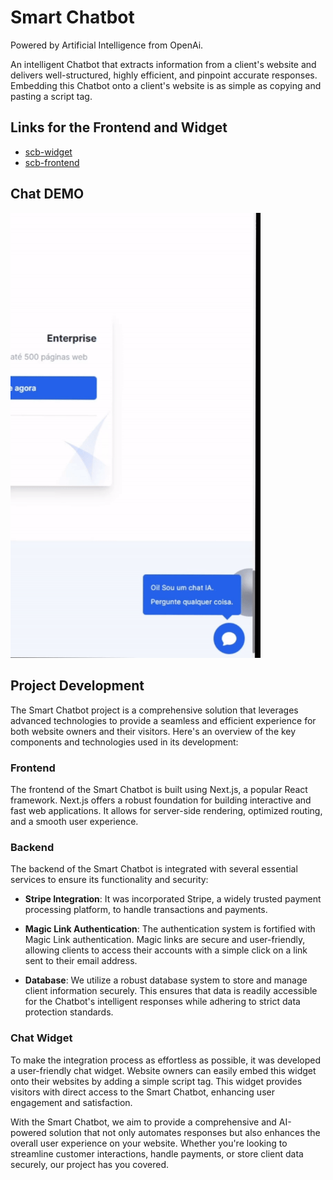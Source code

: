 # Smart Chatbot

Powered by Artificial Intelligence from OpenAi.

An intelligent Chatbot that extracts information from a client's website and delivers well-structured, highly efficient, and pinpoint accurate responses. Embedding this Chatbot onto a client's website is as simple as copying and pasting a script tag.

## Links for the Frontend and Widget

- [scb-widget](https://github.com/lucasfeklein/scb-widget)
- [scb-frontend](https://github.com/lucasfeklein/scb-frontend)

## Chat DEMO

<img src="./scbgif.gif" width="400"/>

## Project Development

The Smart Chatbot project is a comprehensive solution that leverages advanced technologies to provide a seamless and efficient experience for both website owners and their visitors. Here's an overview of the key components and technologies used in its development:

### Frontend

The frontend of the Smart Chatbot is built using Next.js, a popular React framework. Next.js offers a robust foundation for building interactive and fast web applications. It allows for server-side rendering, optimized routing, and a smooth user experience.

### Backend

The backend of the Smart Chatbot is integrated with several essential services to ensure its functionality and security:

- **Stripe Integration**: It was incorporated Stripe, a widely trusted payment processing platform, to handle transactions and payments.

- **Magic Link Authentication**: The authentication system is fortified with Magic Link authentication. Magic links are secure and user-friendly, allowing clients to access their accounts with a simple click on a link sent to their email address.

- **Database**: We utilize a robust database system to store and manage client information securely. This ensures that data is readily accessible for the Chatbot's intelligent responses while adhering to strict data protection standards.

### Chat Widget

To make the integration process as effortless as possible, it was developed a user-friendly chat widget. Website owners can easily embed this widget onto their websites by adding a simple script tag. This widget provides visitors with direct access to the Smart Chatbot, enhancing user engagement and satisfaction.

With the Smart Chatbot, we aim to provide a comprehensive and AI-powered solution that not only automates responses but also enhances the overall user experience on your website. Whether you're looking to streamline customer interactions, handle payments, or store client data securely, our project has you covered.
